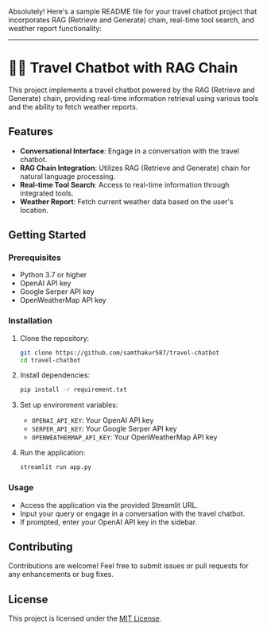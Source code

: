 Absolutely! Here's a sample README file for your travel chatbot project that incorporates RAG (Retrieve and Generate) chain, real-time tool search, and weather report functionality:

---

# 🦜🔗 Travel Chatbot with RAG Chain

This project implements a travel chatbot powered by the RAG (Retrieve and Generate) chain, providing real-time information retrieval using various tools and the ability to fetch weather reports.

## Features

- **Conversational Interface**: Engage in a conversation with the travel chatbot.
- **RAG Chain Integration**: Utilizes RAG (Retrieve and Generate) chain for natural language processing.
- **Real-time Tool Search**: Access to real-time information through integrated tools.
- **Weather Report**: Fetch current weather data based on the user's location.

## Getting Started

### Prerequisites

- Python 3.7 or higher
- OpenAI API key
- Google Serper API key
- OpenWeatherMap API key

### Installation

1. Clone the repository:

    ```bash
    git clone https://github.com/samthakur587/travel-chatbot
    cd travel-chatbot
    ```

2. Install dependencies:

    ```bash
    pip install -r requirement.txt
    ```

3. Set up environment variables:

    - `OPENAI_API_KEY`: Your OpenAI API key
    - `SERPER_API_KEY`: Your Google Serper API key
    - `OPENWEATHERMAP_API_KEY`: Your OpenWeatherMap API key

4. Run the application:

    ```bash
    streamlit run app.py
    ```

### Usage

- Access the application via the provided Streamlit URL.
- Input your query or engage in a conversation with the travel chatbot.
- If prompted, enter your OpenAI API key in the sidebar.

## Contributing

Contributions are welcome! Feel free to submit issues or pull requests for any enhancements or bug fixes.

## License

This project is licensed under the [MIT License](LICENSE).

